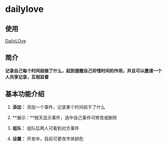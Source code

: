 # dailylove

## 使用
[DailyLOve](http://dailylove.tcualhp.cn:8080/dailylove/)

## 简介
**记录自己每个时间段做了什么，起到提醒自己珍惜时间的作用，并且可以邀请一个人共享记录，互相监督**

## 基本功能介绍
1. **添加：** 添加一个事件，记录某个时间段干了什么

2.  **展示：**按天显示事件，选中自己事件可修改或删除
3.  **组队：** 组队后两人可看到对方事件
4.  **设置：** 开发中，目前可更改字体颜色


